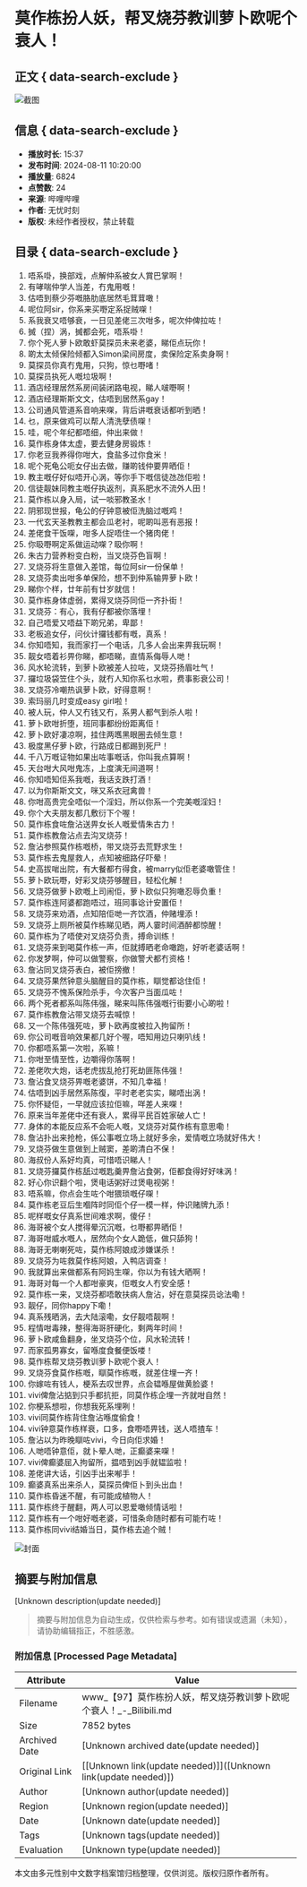 # 莫作栋扮人妖，帮叉烧芬教训萝卜欧呢个衰人！

## 正文 { data-search-exclude }


![截图](https://i0.hdslb.com/bfs/archive/f8ce6b602454753b6f5710a9ac06be2edf55973c.jpg@100w_100h_1c.webp)

## 信息 { data-search-exclude }

- **播放时长**: 15:37
- **发布时间**: 2024-08-11 10:20:00
- **播放量**: 6824
- **点赞数**: 24
- **来源**: 哔哩哔哩  
- **作者**: 无忧时刻  
- **版权**: 未经作者授权，禁止转载

## 目录 { data-search-exclude }

1. 唔系啩，换部戏，点解仲系被女人賞巴掌啊！
2. 有哮喘仲学人当差，冇鬼用嘅！
3. 估唔到蔡少芬嘅胳肋底居然毛茸茸噉！
4. 呢位阿sir，你系来买嘢定系捉贼㗎！
5. 系我衰又唔够衰，一日见差佬三次咁多，呢次仲俾拉咗！
6. 搣（捏）涡，搣都会死，唔系啩！
7. 你个死人萝卜欧敢虾莫探员未来老婆，睇佢点玩你！
8. 啲太太倾保险倾都入Simon梁间房度，卖保险定系卖身啊！
9. 莫探员你真冇鬼用，只狗，惊乜嘢啫！
10. 莫探员执死人嘅垃圾啊！
11. 酒店经理居然系房间装闭路电视，睇人啵嘢啊！
12. 酒店经理斯斯文文，估唔到居然系gay！
13. 公司通风管道系音响来㗎，背后讲嘅衰话都听到晒！
14. 乜，原来做鸡可以帮人清洗孽债㗎！
15. 哇，呢个年纪都唔细，仲出来做！
16. 莫作栋身体太虚，要去健身房锻炼！
17. 你老豆我养得你咁大，食盐多过你食米！
18. 呢个死龟公呃女仔出去做，赚啲钱仲要畀晒佢！
19. 教主嘅仔好似唔开心涡，等你手下嘅信徒氹氹佢啦！
20. 信徒靓妹同教主嘅仔执返剂，真系肥水不流外人田！
21. 莫作栋以身入局，试一啖邪教圣水！
22. 阴邪现世报，龟公的仔钟意被佢洗脑过嘅鸡！
23. 一代玄天圣教教主都会瓜老衬，呢啲叫恶有恶报！
24. 差佬食干饭㗎，咁多人捉唔住一个猪肉佬！
25. 你𥄫嘢啊定系做运动㗎？𥄫你啊！
26. 朱古力营养粉变白粉，当叉烧芬色盲啊！
27. 叉烧芬将生意做入差馆，每位阿sir一份保单！
28. 叉烧芬卖出咁多单保险，想不到仲系输畀萝卜欧！
29. 睇你个样，廿年前有廿岁就信！
30. 莫作栋身体虚弱，累得叉烧芬同佢一齐扑街！
31. 叉烧芬：有心，我有仔都被你落埋！
32. 自己唔爱又唔益下啲兄弟，卑鄙！
33. 老板追女仔，问伙计攞钱都有嘅，真系！
34. 你知唔知，我而家打一个电话，几多人会出来畀我玩啊！
35. 靓女唔着衫畀你睇，都唔睇，直情系侮辱人哋！
36. 风水轮流转，到萝卜欧被差人拉咗，叉烧芬扬眉吐气！
37. 攞垃圾袋笠住个头，就冇人知你系乜水啦，费事影衰公司！
38. 叉烧芬冷嘲热讽萝卜欧，好得意啊！
39. 索玛丽几时变成easy girl啦！
40. 被人玩，仲人又冇钱又冇，系男人都气到杀人啦！
41. 萝卜欧咁折堕，班同事都纷纷距离佢！
42. 萝卜欧好凄凉啊，挂住两嚿黑眼圈去倾生意！
43. 极度黑仔萝卜欧，行路成日都踢到死尸！
44. 千八万嘅证物如果出咗事嘅话，你叫我点算啊！
45. 天台咁大风咁鬼冻，上度演无间道啊！
46. 你知唔知佢系我嘅，我话支跌打酒！
47. 以为你斯斯文文，咪又系衣冠禽兽！
48. 你咁高贵完全唔似一个淫妇，所以你系一个完美嘅淫妇！
49. 你个大夫朋友都几敷衍下个喔！
50. 莫作栋食咗詹沾送畀女长人嘅爱情朱古力！
51. 莫作栋教詹沾点去沟叉烧芬！
52. 詹沾参照莫作栋嘅桥，带叉烧芬去荒野求生！
53. 莫作栋去鬼屋救人，点知被细路仔吓晕！
54. 史高拔啱出院，有大餐都冇得食，被marry似佢老婆噉管住！
55. 萝卜欧玩嘢，好彩叉烧芬够醒目，轻松化解！
56. 叉烧芬做萝卜欧嘅上司闹佢，萝卜欧似只狗噉忍辱负重！
57. 莫作栋连阿婆都跑唔过，班同事谂计安置佢！
58. 叉烧芬来劝酒，点知陪佢哋一齐饮酒，仲赌埋添！
59. 叉烧芬上厕所被莫作栋睇见晒，两人霎时间酒醉都惊醒！
60. 莫作栋为了唔使对叉烧芬负责，搏命训练！
61. 叉烧芬来到喝莫作栋一声，佢就搏晒老命噉跑，好听老婆话啊！
62. 你发梦啊，仲可以做警察，你做警犬都冇资格！
63. 詹沾同叉烧芬表白，被佢搒撤！
64. 叉烧芬果然钟意头脑醒目的莫作栋，瞓觉都谂住佢！
65. 叉烧芬不愧系保险杀手，今次客户当面瓜咗！
66. 两个死者都系叫陈伟强，睇来叫陈伟强嘅行街要小心啲啦！
67. 莫作栋教詹沾带叉烧芬去喊惊！
68. 又一个陈伟强死咗，萝卜欧再度被拉入拘留所！
69. 你公司嘅音响效果都几好个喔，唔知用边只喇叭线！
70. 你都唔系第一次啦，系嘛！
71. 你咁至情至性，边嚼得你落啊！
72. 差佬吹大炮，话老虎拔乱抢打死劫匪陈伟强！
73. 詹沾食叉烧芬畀嘅老婆饼，不知几幸福！
74. 估唔到凶手居然系陈復，平时老老实实，睇唔出涡！
75. 你怀疑佢，一早就应该拉佢嘛，咩差人来㗎！
76. 原来当年差佬中还有衰人，累得平民百姓家破人亡！
77. 身体的本能反应系不会呃人嘅，叉烧芬对莫作栋有意思嘞！
78. 詹沾扑出来抢枪，係公事嘅立场上就好多余，爱情嘅立场就好伟大！
79. 叉烧芬做生意做到上贼窦，差啲清白不保！
80. 海叔份人系好均真，可惜唔识睇人！
81. 叉烧芬攞莫作栋舐过嘅匙羹畀詹沾食粥，佢都食得好好味涡！
82. 好心你识翻个啦，煲电话粥好过煲电视粥！
83. 唔系嘛，你点会生咗个咁猥琐嘅仔㗎！
84. 莫作栋老豆后生嗰阵时同佢个仔一模一样，仲识赌牌九添！
85. 呢样嘅女仔真系世间难求啊，傻仔！
86. 海哥被个女人搅得晕沉沉嘅，乜嘢都畀晒佢！
87. 海哥咁威水嘅人，居然向个女人跪低，做只舔狗！
88. 海哥无喇喇死咗，莫作栋阿娘成涉嫌谋杀！
89. 叉烧芬为咗救莫作栋阿娘，入鸭店调查！
90. 我就算出来做都系有阿妈生㗎，你以为有钱大晒啊！
91. 海哥对每一个人都咁豪爽，佢嘅女人冇安全感！
92. 莫作栋一来，叉烧芬都唔敢扶病人詹沾，好在意莫探员谂法嘞！
93. 靓仔，同你happy下嘞！
94. 真系残晒涡，去大陆滚嘞，女仔靓唔靓啊！
95. 程情咁毒辣，整得海哥肝硬化，剩两年时间！
96. 萝卜欧咸鱼翻身，坐叉烧芬个位，风水轮流转！
97. 而家孤男寡女，留喺度食餐便饭喽！
98. 莫作栋帮叉烧芬教训萝卜欧呢个衰人！
99. 叉烧芬食莫作栋嘅，瞓莫作栋嘅，就差住埋一齐！
100. 你嫁咗有钱人，梗系去叹世界，点会韫喺屋做黄脸婆！
101. vivi俾詹沾掂到只手都抗拒，同莫作栋企埋一齐就咁自然！
102. 你梗系想啦，你想我死系埋咧！
103. vivi同莫作栋背住詹沾喺度偷食！
104. vivi钟意莫作栋样衰，口多，食嘢唔畀钱，送人唔揸车！
105. 詹沾以为昨晚瞓咗vivi，今日向佢求婚！
106. 人哋唔钟意佢，就卜晕人哋，正癫婆来㗎！
107. vivi俾癫婆屈入拘留所，揾唔到凶手就韫监啦！
108. 差佬讲大话，引凶手出来喐手！
109. 癫婆真系出来杀人，莫探员俾佢卜到头出血！
110. 莫作栋昏迷不醒，有可能成植物人！
111. 莫作栋终于醒翻，两人可以恩爱噉倾情话啦！
112. 莫作栋有一个咁好嘅老婆，可惜条命随时都有可能冇咗！
113. 莫作栋同vivi结婚当日，莫作栋去追个贼！

![封面](https://i0.hdslb.com/bfs/archive/f8ce6b602454753b6f5710a9ac06be2edf55973c.jpg@518w_290h_1c_!web-video-share-cover.webp)
<!-- tcd_original_link https://www.bilibili.com/video/BV1HsYJePEtU/?spm_id_from=333.788.recommend_more_video.17 -->


## 摘要与附加信息

<!-- tcd_abstract -->
[Unknown description(update needed)]
<!-- tcd_abstract_end -->

> 摘要与附加信息为自动生成，仅供检索与参考。如有错误或遗漏（未知），请协助编辑指正，不胜感激。

### 附加信息 [Processed Page Metadata]

| Attribute       | Value                                  |
|-----------------|----------------------------------------|
| Filename        | www_【97】莫作栋扮人妖，帮叉烧芬教训萝卜欧呢个衰人！_-_Bilibili.md                             |
| Size            | 7852 bytes                           |
| Archived Date   | [Unknown archived date(update needed)]                             |
| Original Link   | [[Unknown link(update needed)]]([Unknown link(update needed)])                       |
| Author          | [Unknown author(update needed)]                               |
| Region          | [Unknown region(update needed)]                               |
| Date            | [Unknown date(update needed)]                                 |
| Tags            | [Unknown tags(update needed)]                                 |
| Evaluation            | [Unknown type(update needed)]                                 |
<!-- tcd_table_end -->

本文由多元性别中文数字档案馆归档整理，仅供浏览。版权归原作者所有。
